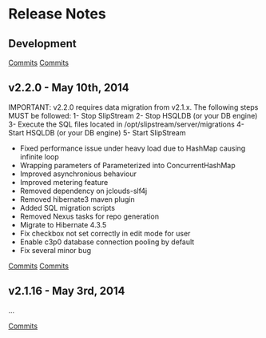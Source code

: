 # Release Notes

## Development

[Commits](https://github.com/slipstream/SlipStreamServer/compare/SlipStreamServer-2.2.0...master)
[Commits](https://github.com/slipstream/SlipStreamUI/compare/SlipStreamUI-2.2.0...master)

## v2.2.0 - May 10th, 2014

IMPORTANT: v2.2.0 requires data migration from v2.1.x. The following steps MUST be followed:
1- Stop SlipStream
2- Stop HSQLDB (or your DB engine)
3- Execute the SQL files located in /opt/slipstream/server/migrations
4- Start HSQLDB (or your DB engine)
5- Start SlipStream

- Fixed performance issue under heavy load due to HashMap causing infinite loop
- Wrapping parameters of Parameterized into ConcurrentHashMap
- Improved asynchronious behaviour
- Improved metering feature
- Removed dependency on jclouds-slf4j
- Removed hibernate3 maven plugin
- Added SQL migration scripts
- Removed Nexus tasks for repo generation
- Migrate to Hibernate 4.3.5
- Fix checkbox not set correctly in edit mode for user
- Enable c3p0 database connection pooling by default
- Fix several minor bug

[Commits](https://github.com/slipstream/SlipStreamServer/compare/SlipStreamServer-2.1.16...SlipStreamServer-2.2.0)
[Commits](https://github.com/slipstream/SlipStreamUI/compare/SlipStreamUI-2.1.16...SlipStreamUI-2.2.0)

## v2.1.16 - May 3rd, 2014
...

[Commits](https://github.com/slipstream/SlipStreamServer/compare/SlipStreamServer-2.1.15...SlipStreamServer-2.1.16)
